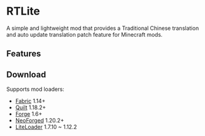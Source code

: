 # RTLite

A simple and lightweight mod that provides a Traditional Chinese translation and auto update translation patch feature
for Minecraft mods.

## Features

## Download
Supports mod loaders:
- [Fabric](https://fabricmc.net/) 1.14+
- [Quilt](https://quiltmc.org/) 1.18.2+
- [Forge](https://files.minecraftforge.net/) 1.6+
- [NeoForged](https://neoforged.net/) 1.20.2+
- [LiteLoader](http://www.liteloader.com/) 1.7.10 ~ 1.12.2